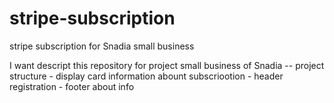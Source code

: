 # stripe-subscription
stripe subscription for Snadia small business 

I want descript this repository for project small business of Snadia
  -- project structure
    - display card information abount subscriootion 
    - header registration
    - footer about info 

